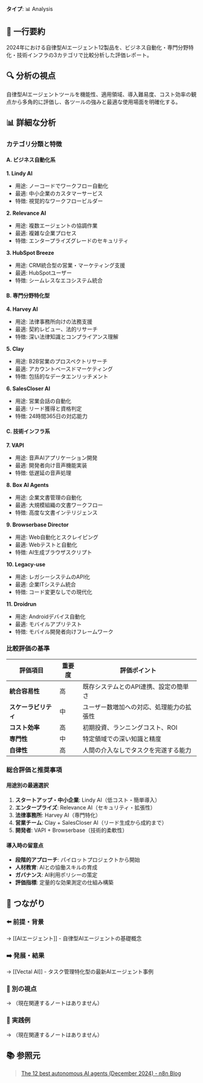 **タイプ**: 📊 Analysis

## 📝 一行要約
2024年における自律型AIエージェント12製品を、ビジネス自動化・専門分野特化・技術インフラの3カテゴリで比較分析した評価レポート。

## 🔍 分析の視点
自律型AIエージェントツールを機能性、適用領域、導入難易度、コスト効率の観点から多角的に評価し、各ツールの強みと最適な使用場面を明確化する。

## 📊 詳細な分析

### カテゴリ分類と特徴

#### A. ビジネス自動化系
**1. Lindy AI**
- 用途: ノーコードでワークフロー自動化
- 最適: 中小企業のカスタマーサービス
- 特徴: 視覚的なワークフロービルダー

**2. Relevance AI**
- 用途: 複数エージェントの協調作業
- 最適: 複雑な企業プロセス
- 特徴: エンタープライズグレードのセキュリティ

**3. HubSpot Breeze**
- 用途: CRM統合型の営業・マーケティング支援
- 最適: HubSpotユーザー
- 特徴: シームレスなエコシステム統合

#### B. 専門分野特化型
**4. Harvey AI**
- 用途: 法律事務所向けの法務支援
- 最適: 契約レビュー、法的リサーチ
- 特徴: 深い法律知識とコンプライアンス理解

**5. Clay**
- 用途: B2B営業のプロスペクトリサーチ
- 最適: アカウントベースドマーケティング
- 特徴: 包括的なデータエンリッチメント

**6. SalesCloser AI**
- 用途: 営業会話の自動化
- 最適: リード獲得と資格判定
- 特徴: 24時間365日の対応能力

#### C. 技術インフラ系
**7. VAPI**
- 用途: 音声AIアプリケーション開発
- 最適: 開発者向け音声機能実装
- 特徴: 低遅延の音声処理

**8. Box AI Agents**
- 用途: 企業文書管理の自動化
- 最適: 大規模組織の文書ワークフロー
- 特徴: 高度な文書インテリジェンス

**9. Browserbase Director**
- 用途: Web自動化とスクレイピング
- 最適: Webテストと自動化
- 特徴: AI生成ブラウザスクリプト

**10. Legacy-use**
- 用途: レガシーシステムのAPI化
- 最適: 企業ITシステム統合
- 特徴: コード変更なしでの現代化

**11. Droidrun**
- 用途: Androidデバイス自動化
- 最適: モバイルアプリテスト
- 特徴: モバイル開発者向けフレームワーク

### 比較評価の基準
| 評価項目 | 重要度 | 評価ポイント |
|---------|--------|-------------|
| **統合容易性** | 高 | 既存システムとのAPI連携、設定の簡単さ |
| **スケーラビリティ** | 中 | ユーザー数増加への対応、処理能力の拡張性 |
| **コスト効率** | 高 | 初期投資、ランニングコスト、ROI |
| **専門性** | 中 | 特定領域での深い知識と精度 |
| **自律性** | 高 | 人間の介入なしでタスクを完遂する能力 |

### 総合評価と推奨事項

#### 用途別の最適選択
1. **スタートアップ・中小企業**: Lindy AI（低コスト・簡単導入）
2. **エンタープライズ**: Relevance AI（セキュリティ・拡張性）
3. **法律事務所**: Harvey AI（専門特化）
4. **営業チーム**: Clay + SalesCloser AI（リード生成から成約まで）
5. **開発者**: VAPI + Browserbase（技術的柔軟性）

#### 導入時の留意点
- **段階的アプローチ**: パイロットプロジェクトから開始
- **人材教育**: AIとの協働スキルの育成
- **ガバナンス**: AI利用ポリシーの策定
- **評価指標**: 定量的な効果測定の仕組み構築

## 🔗 つながり
### ⬅️ 前提・背景
→ [[AIエージェント]] - 自律型AIエージェントの基礎概念

### ➡️ 発展・結果
→ [[Vectal AI]] - タスク管理特化型の最新AIエージェント事例

### 🔀 別の視点
→ （現在関連するノートはありません）

### 🎯 実践例
→ （現在関連するノートはありません）

## 📚 参照元
> [The 12 best autonomous AI agents (December 2024) - n8n Blog](https://blog.n8n.io/best-autonomous-ai-agents/)